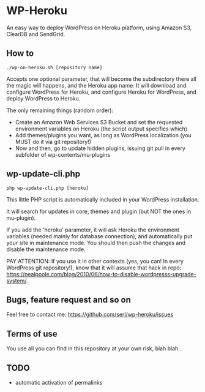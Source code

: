 WP-Heroku
=========

An easy way to deploy WordPress on Heroku platform, using Amazon S3, ClearDB and SendGrid.

How to
------
	./wp-on-heroku.sh [repository name]
Accepts one optional parameter, that will become the subdirectory there all the magic will happens, and the Heroku app name.
It will download and configure WordPress for Heroku, and configure Heroku for WordPress, and deploy WordPress to Heroku.

The only remaining things (random order):
+ Create an Amazon Web Services S3 Bucket and set the requested environment variables on Heroku (the script output specifies which)
+ Add themes/plugins you want, as long as WordPress localization (you MUST do it via git repository!)
+ Now and then, go to update hidden plugins, issuing git pull in every subfolder of wp-contents/mu-plugins

wp-update-cli.php
-----------------
	php wp-update-cli.php [heroku]
This little PHP script is automatically included in your WordPress installation.

It will search for updates in core, themes and plugin (but NOT the ones in mu-plugin).

If you add the 'heroku' parameter, it will ask Heroku the environment variables (needed mainly for database connection), and automatically put your site in maintenance mode. You should then push the changes and disable the maintenance mode.

PAY ATTENTION: If you use it in other contexts (yes, you can! In every WordPress git repository!), know that it will assume that hack in repo: https://nealpoole.com/blog/2010/06/how-to-disable-wordpresss-upgrade-system/.

Bugs, feature request and so on
-------------------------------
Feel free to contact me: https://github.com/serl/wp-heroku/issues

Terms of use
------------
You use all you can find in this repository at your own risk, blah blah...

TODO
----
+ automatic activation of permalinks

